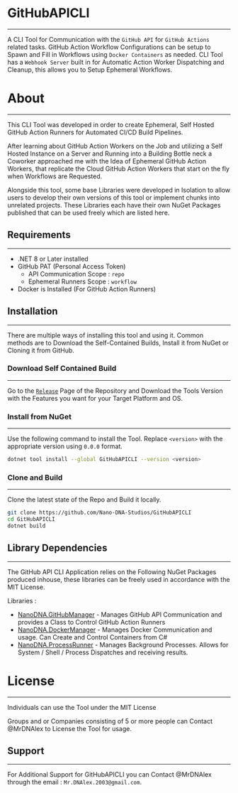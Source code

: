 # GitHubAPICLI
---
A CLI Tool for Communication with the ``GitHub API`` for ``GitHub Actions`` related tasks. GitHub Action Workflow Configurations can be setup to Spawn and Fill in Workflows using ``Docker Containers`` as needed. CLI Tool has a ``Webhook Server`` built in for Automatic Action Worker Dispatching and Cleanup, this allows you to Setup Ephemeral Workflows.

# About
---
This CLI Tool was developed in order to create Ephemeral, Self Hosted GitHub Action Runners for Automated CI/CD Build Pipelines. 

After learning about GitHub Action Workers on the Job and utilizing a Self Hosted Instance on a Server and Running into a Building Bottle neck a Coworker approached me with the Idea of Ephemeral GitHub Action Workers, that replicate the Cloud GitHub Action Workers that start on the fly when Workflows are Requested. 

Alongside this tool, some base Libraries were developed in Isolation to allow users to develop their own versions of this tool or implement chunks into unrelated projects. These Libraries each have their own NuGet Packages published that can be used freely which are listed here.

## Requirements
---
- .NET 8 or Later installed
- GitHub PAT (Personal Access Token)
	- API Communication Scope : ``repo``
	- Ephemeral Runners Scope : ``workflow``
- Docker is Installed (For GitHub Action Runners)

## Installation
---
There are multiple ways of installing this tool and using it. Common methods are to Download the Self-Contained Builds, Install it from NuGet or Cloning it from GitHub.

### Download Self Contained Build
---
Go to the [``Release``](https://github.com/Nano-DNA-Studios/GitHubAPICLI/releases) Page of the Repository and Download the Tools Version with the Features you want for your Target Platform and OS.

### Install from NuGet
---
Use the following command to install the Tool. Replace ``<version>`` with the appropriate version using ``0.0.0`` format.

```bash
dotnet tool install --global GitHubAPICLI --version <version>
```

### Clone and Build
---
Clone the latest state of the Repo and Build it locally.

```bash
git clone https://github.com/Nano-DNA-Studios/GitHubAPICLI
cd GitHubAPICLI
dotnet build
```

## Library Dependencies
---
The GitHub API CLI Application relies on the Following NuGet Packages produced inhouse, these libraries can be freely used in accordance with the MIT License.

Libraries :
- [NanoDNA.GitHubManager](https://github.com/Nano-DNA-Studios/NanoDNA.GitHubManager) - Manages GitHub API Communication and provides a Class to Control GitHub Action Runners
- [NanoDNA.DockerManager](https://github.com/Nano-DNA-Studios/NanoDNA.DockerManager) - Manages Docker Communication and usage. Can Create and Control Containers from C#
- [NanoDNA.ProcessRunner](https://github.com/Nano-DNA-Studios/NanoDNA.ProcessRunner) - Manages Background Processes. Allows for System / Shell / Process Dispatches and receiving results.

# License
---
Individuals can use the Tool under the MIT License

Groups and or Companies consisting of 5 or more people can Contact @MrDNAlex to License the Tool for usage. 

## Support
---
For Additional Support for GitHubAPICLI you can Contact @MrDNAlex through the email : ``Mr.DNAlex.2003@gmail.com``.
